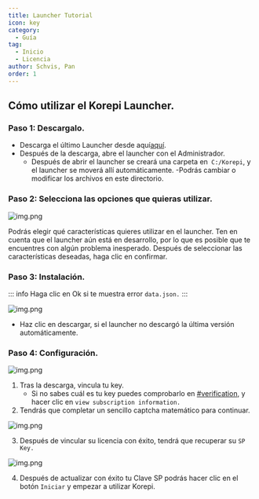 ```yaml
---
title: Launcher Tutorial
icon: key
category:
  - Guía
tag:
  - Inicio
  - Licencia
author: Schvis, Pan
order: 1
---
```


## Cómo utilizar el Korepi Launcher.

### Paso 1: Descargalo.

- Descarga el último Launcher desde aquí[aquí](https://github.com/Cotton-Buds/calculator-new/releases/tag/gi).
- Después de la descarga, abre el launcher con el Administrador.
    - Después de abrir el launcher se creará una carpeta en` C:/Korepi`, y el launcher se moverá allí automáticamente.
    -Podrás cambiar o modificar los archivos en este directorio.

### Paso 2: Selecciona las opciones que quieras utilizar.

![img.png](/assets/images/docs/202312/launcherkp.png)

Podrás elegir qué características quieres utilizar en el launcher.
Ten en cuenta que el launcher aún está en desarrollo, por lo que es posible que te encuentres con algún problema inesperado.
Después de seleccionar las características deseadas, haga clic en confirmar.

### Paso 3: Instalación.
::: info Haga clic en Ok si te muestra error `data.json.`
:::

![img.png](/assets/images/docs/202312/launcherkp2.png)

- Haz clic en descargar, si el launcher no descargó la última versión automáticamente.

### Paso 4: Configuración.

![img.png](/assets/images/docs/202312/launcherkp3.png)

1. Tras la descarga, vincula tu key.
    - Si no sabes cuál es tu key puedes comprobarlo en [#verification](https://discord.com/channels/1251244897021722735/1255892075371827313), y hacer clic en `view subscription information.`
2. Tendrás que completar un sencillo captcha matemático para continuar.

![img.png](/assets/images/docs/202312/launcherkp4.png)

3. Después de vincular su licencia con éxito, tendrá que recuperar su `SP Key.`

![img.png](/assets/images/docs/202312/launcherkp5.png)

4. Después de actualizar con éxito tu Clave SP podrás hacer clic en el botón `Iniciar` y empezar a utilizar Korepi.